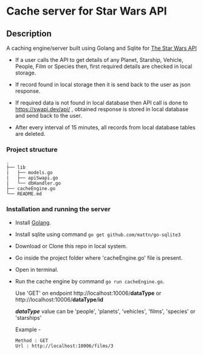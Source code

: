 # Cache server for Star Wars API


## Description

A caching engine/server built using Golang and Sqlite for [The Star Wars API](https://swapi.dev/)

 * If a user calls the API to get details of any Planet, Starship, Vehicle, People, Film or Species then, first required details are checked in local storage. 

 * If record found in local storage then it is send back to the user as json response. 

 * If required data is not found in local database then API call is done to https://swapi.dev/api/ , obtained response is stored in local database and send back to the user.

 * After every interval of 15 minutes, all records from local database tables are deleted.
 

### Project structure
```
.
├── lib
|   ├── models.go
|   ├── apiSwapi.go
|   └── dbHandler.go
├── cacheEngine.go
└── README.md
```

### Installation and running the server

* Install [Golang](https://golang.org/).
* Install sqlite using command ```go get github.com/mattn/go-sqlite3 ```
* Download or Clone this repo in local system.
* Go inside the project folder where 'cacheEngine.go' file is present.
* Open in terminal.
* Run the cache engine by command `go run cacheEngine.go`.

  Use 'GET' on endpoint http://localhost:10006/**dataType** or http://localhost:10006/**dataType**/**id**
  
  **_dataType_** value can be 'people', 'planets', 'vehicles', 'films', 'species' or 'starships'

  Example - 
  ```
  Method : GET
  Url : http://localhost:10006/films/3
  ```

